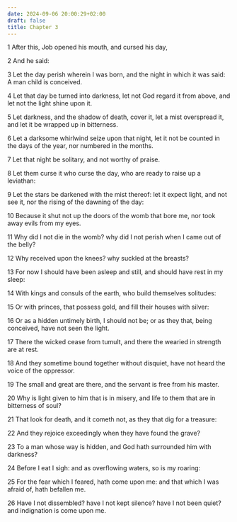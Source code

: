 ```yaml
---
date: 2024-09-06 20:00:29+02:00
draft: false
title: Chapter 3
---
```




1 After this, Job opened his mouth, and cursed his day,

2 And he said:

3 Let the day perish wherein I was born, and the night in which it was said: A man child is conceived.

4 Let that day be turned into darkness, let not God regard it from above, and let not the light shine upon it.

5 Let darkness, and the shadow of death, cover it, let a mist overspread it, and let it be wrapped up in bitterness.

6 Let a darksome whirlwind seize upon that night, let it not be counted in the days of the year, nor numbered in the months.

7 Let that night be solitary, and not worthy of praise.

8 Let them curse it who curse the day, who are ready to raise up a leviathan:

9 Let the stars be darkened with the mist thereof: let it expect light, and not see it, nor the rising of the dawning of the day:

10 Because it shut not up the doors of the womb that bore me, nor took away evils from my eyes.

11 Why did I not die in the womb? why did I not perish when I came out of the belly?

12 Why received upon the knees? why suckled at the breasts?

13 For now I should have been asleep and still, and should have rest in my sleep:

14 With kings and consuls of the earth, who build themselves solitudes:

15 Or with princes, that possess gold, and fill their houses with silver:

16 Or as a hidden untimely birth, I should not be; or as they that, being conceived, have not seen the light.

17 There the wicked cease from tumult, and there the wearied in strength are at rest.

18 And they sometime bound together without disquiet, have not heard the voice of the oppressor.

19 The small and great are there, and the servant is free from his master.

20 Why is light given to him that is in misery, and life to them that are in bitterness of soul?

21 That look for death, and it cometh not, as they that dig for a treasure:

22 And they rejoice exceedingly when they have found the grave?

23 To a man whose way is hidden, and God hath surrounded him with darkness?

24 Before I eat I sigh: and as overflowing waters, so is my roaring:

25 For the fear which I feared, hath come upon me: and that which I was afraid of, hath befallen me.

26 Have I not dissembled? have I not kept silence? have I not been quiet? and indignation is come upon me.

